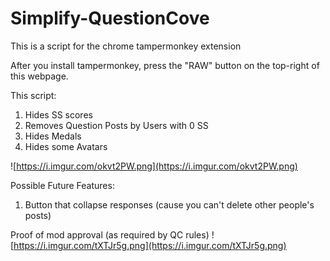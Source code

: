 # Simplify-QuestionCove

This is a script for the chrome tampermonkey extension

After you install tampermonkey, press the "RAW" button on the top-right of this webpage.

This script:
1. Hides SS scores
2. Removes Question Posts by Users with 0 SS
3. Hides Medals
4. Hides some Avatars

![https://i.imgur.com/okvt2PW.png](https://i.imgur.com/okvt2PW.png)

Possible Future Features:
1. Button that collapse responses (cause you can't delete other people's posts)

Proof of mod approval (as required by QC rules)
![https://i.imgur.com/tXTJr5g.png](https://i.imgur.com/tXTJr5g.png)
